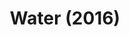 ---
layout: projectPage
title: Water (2016)
narrow: true
paragraphs:
 - text: |
     Starting from the broad theme of water, this project explores the consequences of marine oil spills as natural disasters and their media portrayal. Its main focus lies in the contrast between a speculative empathy towards all forms of life affected by these events and the objective, cold, numbers heavy ways in which humans talk about them.     
 - text: |
     The visual language uses semi-controlled glitches created with a scanner as abstract representations of the internal body decay of the affected fauna. At the same time, a poetry trained neural network offers possible interpretations of the incomprehensibly large numbers associated with oil spills: <em>“700,000 gallons of oil is smaller than the sink in the barn. I don’t know what to do.” / “8 billion dollars stands for the 6th century.” / “82,000 birds means the size of a picnic, and the sea of a single place in the box of a bird.”</em>
 - text: |
     As a way of signaling how far removed we are from the numbers and the events themselves, the computer generated explanations are presented a few steps removed from their original form: text becomes image, which becomes its ASCII representation, which flows into shapes on the poster.
 - text: |
     This series was created as part of Yale’s Advanced Graphic Design studio. It uses an open-source neural network trained by Ross Goodwin.
   small: true
images:
 - url: /assets/images/water/0.png
   description: 
 - url: /assets/images/water/1.png
   description: 
 - url: /assets/images/water/2.png
   description: 
 - url: /assets/images/water/3.png
   description: 
 - url: /assets/images/water/4.png
   description: 
---